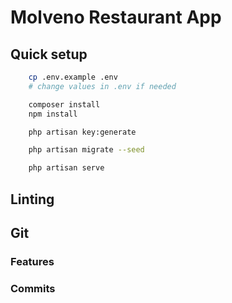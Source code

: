 # Molveno Restaurant App

## Quick setup

```bash
    cp .env.example .env
    # change values in .env if needed

    composer install
    npm install

    php artisan key:generate

    php artisan migrate --seed

    php artisan serve
```

## Linting

## Git

### Features

### Commits
